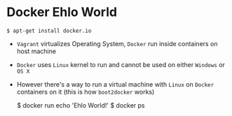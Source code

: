 # Docker Ehlo World

    $ apt-get install docker.io

- `Vagrant` virtualizes Operating System, `Docker` run inside containers on host machine
- `Docker` uses `Linux` kernel to run and cannot be used on either `Windows` or `OS X`
- However there's a way to run a virtual machine with `Linux` on `Docker` containers on it (this is how `boot2docker` works)

    $ docker run echo 'Ehlo World!'
    $ docker ps
